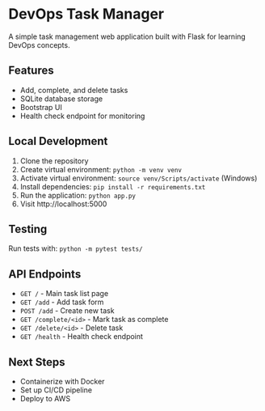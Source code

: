 # DevOps Task Manager

A simple task management web application built with Flask for learning DevOps concepts.

## Features
- Add, complete, and delete tasks
- SQLite database storage
- Bootstrap UI
- Health check endpoint for monitoring

## Local Development

1. Clone the repository
2. Create virtual environment: `python -m venv venv`
3. Activate virtual environment: `source venv/Scripts/activate` (Windows)
4. Install dependencies: `pip install -r requirements.txt`
5. Run the application: `python app.py`
6. Visit http://localhost:5000

## Testing
Run tests with: `python -m pytest tests/`

## API Endpoints
- `GET /` - Main task list page
- `GET /add` - Add task form
- `POST /add` - Create new task
- `GET /complete/<id>` - Mark task as complete
- `GET /delete/<id>` - Delete task
- `GET /health` - Health check endpoint

## Next Steps
- Containerize with Docker
- Set up CI/CD pipeline
- Deploy to AWS
